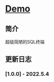# [Demo](https://lchz&#104;3473.github.io/sql/index "Web SQL")

## 简介

超级简陋的SQL终端

## 更新日志

### [1.0.0] - 2022.5.4
